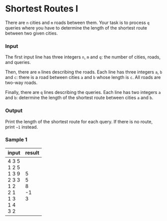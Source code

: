 # Shortest Routes I

There are `n` cities and `m` roads between them. Your task is to process `q` queries where you have to determine the
length of the shortest route between two given cities.

### Input

The first input line has three integers `n`, `m` and `q`: the number of cities, roads, and queries.

Then, there are `m` lines describing the roads. Each line has three integers `a`, `b` and `c`: there is a road between
cities `a` and `b` whose length is `c`. All roads are two-way roads.

Finally, there are `q` lines describing the queries. Each line has two integers `a` and `b`: determine the length of the
shortest route between cities `a` and `b`.

### Output

Print the length of the shortest route for each query. If there is no route, print `−1` instead.

### Sample 1

| input                                                               | result                  |
|---------------------------------------------------------------------|-------------------------|
| 4 3 5<br>1 2 5<br>1 3 9<br>2 3 3<br>1 2<br>2 1<br>1 3<br>1 4<br>3 2 | 5<br>5<br>8<br>-1<br>3  |
